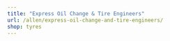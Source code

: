 ```yaml
---
title: "Express Oil Change & Tire Engineers"
url: /allen/express-oil-change-and-tire-engineers/
shop: tyres
---
```

